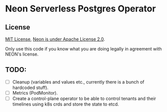 # Neon Serverless Postgres Operator

## License
[MIT License](./LICENSE), 
[Neon is under Apache License 2.0](https://github.com/neondatabase/neon/blob/main/LICENSE).

Only use this code if you know what you are doing legally in agreement with NEON's license.

## TODO:
- [ ] Cleanup (variables and values etc., currently there is a bunch of hardcoded stuff).
- [ ] Metrics (PodMonitor).
- [ ] Create a control-plane operator to be able to control tenants and their timelines using k8s crds and store the state to etcd.